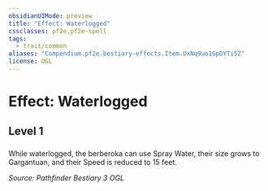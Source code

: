 ```yaml
---
obsidianUIMode: preview
title: "Effect: Waterlogged"
cssclasses: pf2e,pf2e-spell
tags:
  - trait/common
aliases: "Compendium.pf2e.bestiary-effects.Item.UxNq9uo1GpDYTi5Z"
license: OGL
---
```

# Effect: Waterlogged
## Level 1
### 






While waterlogged, the berberoka can use Spray Water, their size grows to Gargantuan, and their Speed is reduced to 15 feet.

*Source: Pathfinder Bestiary 3*
*OGL*